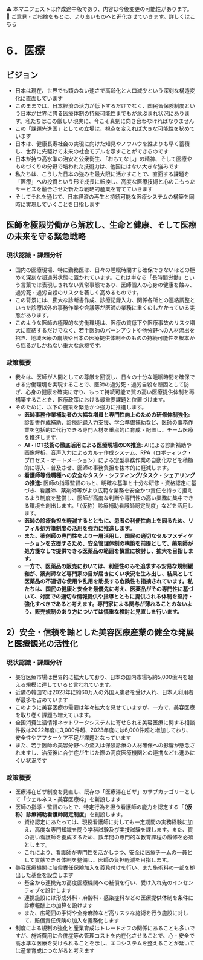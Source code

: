 ⚠️ 本マニフェストは作成途中版であり、内容は今後変更の可能性があります。  
💬 ご意見・ご指摘をもとに、より良いものへと進化させていきます。詳しくはこちら

# 6．医療

## ビジョン

- 日本は現在、世界でも類のない速さで高齢化と人口減少という深刻な構造変化に直面しています  
- このままでは、日本経済の活力が低下するだけでなく、国民皆保険制度という日本が世界に誇る医療体制の持続可能性までもが危ぶまれ状況にあります。私たちはこの厳しい現実に、今こそ真剣に向き合わなければなりません  
- この「課題先進国」としての立場は、視点を変えれば大きな可能性を秘めています  
- 日本は、健康長寿社会の実現に向けた知見やノウハウを誰よりも早く蓄積し、世界に先駆けて未来の社会モデルを示すことができるのです  
- 日本が持つ高水準の治安と公衆衛生、「おもてなし」の精神、そして医療やものづくりの分野で培われた技術力は、他国にはない大きな強みです  
- 私たちは、こうした日本の強みを最大限に活かすことで、直面する課題を「医療」への投資という形で成長に転換し、高度な医療技術と心のこもったサービスを融合させた新たな戦略的産業を育てていきます  
- そしてそれを通じて、日本経済の再生と持続可能な医療システムの構築を同時に実現していくことを目指します

## 

## 医師を極限労働から解放し、生命と健康、そして医療の未来を守る緊急戦略

### 現状認識・課題分析

* 国内の医療現場、特に勤務医は、日々の睡眠時間すら確保できないほどの極めて深刻な超過労状態に置かれています。これは単なる「長時間労働」という言葉では表現しきれない異常事態であり、医師個人の心身の健康を蝕み、過労死・過労自殺のリスクを著しく高めるものです。
* この背景には、膨大な診断書作成、診療記録入力、関係各所との連絡調整といった診療以外の事務作業や会議等が医師の業務に重くのしかかっている実態があります。
* このような医師の極限的な労働環境は、医療の質低下や医療事故のリスク増大に直結するだけでなく、若手医師のバーンアウトや他分野への人材流出を招き、地域医療の崩壊や日本の医療提供体制そのものの持続可能性を根本から揺るがしかねない重大な危機です。

### 政策概要

- 我々は、医師が人間としての尊厳を回復し、日々の十分な睡眠時間を確保できる労働環境を実現することで、医師の過労死・過労自殺を断固として防ぎ、心身の健康を確実に守り、もって持続可能で質の高い医療提供体制を再構築することを、医療政策における最重要課題と位置づけます。
- そのために、以下の施策を緊急かつ強力に推進します。
  - **医師事務作業補助者の大幅な増員と専門性向上のための研修体制強化:** 診断書作成補助、診療記録入力支援、学会準備補助など、医師の事務作業を包括的に代行できる専門人材を重点的に育成・配置し、チーム医療を推進します。
  - **AI・ICT技術の徹底活用による医療現場のDX推進:** AIによる診断補助や画像解析、音声入力によるカルテ作成システム、RPA（ロボティック・プロセス・オートメーション）による定型事務作業の自動化などを積極的に導入・普及させ、医師の事務負担を抜本的に軽減します。
  - **看護師等他職種への安全なタスク・シフティング/タスク・シェアリングの推進:** 医師の指導監督のもと、明確な基準と十分な研修・資格認定に基づき、看護師、薬剤師等がより広範な業務を安全かつ責任を持って担えるよう制度を整備し、医師が高度な判断や専門性の高い業務に集中できる環境を創出します。「（仮称）診療補助看護師認定制度」などを活用します。
  - **医師の診療負担を軽減するとともに、患者の利便性向上を図るため、リフィル処方箋制度の活用を強力に推進します。**
  - **また、薬剤師の専門性をより一層活用し、国民の適切なセルフメディケーションを支援するため、安全管理体制の構築を前提として、薬剤師が処方箋なしで提供できる医薬品の範囲を慎重に検討し、拡大を目指します。**
  - **一方で、医薬品の販売においては、利便性のみを追求する安易な規制緩和が、薬剤師など専門家の目が届きにくい状況を生み出し、結果として医薬品の不適切な使用や乱用を助長する危険性も指摘されています。私たちは、国民の健康と安全を最優先に考え、医薬品がその専門性に基づいて、対面での適切な情報提供や指導とともに提供される体制を堅持・強化すべきであると考えます。専門家による関与が薄れることのないよう、販売規制のあり方については慎重な検討と見直しを行います。**

## 2）安全・信頼を軸とした美容医療産業の健全な発展と医療観光の活性化

### 現状認識・課題分析

- 美容医療市場は世界的に拡大しており、日本の国内市場も約5,000億円を超える規模に達していると言われています。
- 近隣の韓国では2023年に約60万人の外国人患者を受け入れ、日本人利用者が最多を占めています
- このように美容医療の需要は年々拡大を見せていますが、一方で、美容医療を取り巻く課題も増えています。
- 全国消費生活情報ネットワークシステムに寄せられる美容医療に関する相談件数は2022年度に3,000件超、2023年度には6,000件超と増加しており、安全性やアフターケア不足が課題となっています
- また、若手医師の美容分野への流入は保険診療の人材確保への影響が懸念されますし、治療後に合併症が生じた際の高度医療機関との連携なども進みにくい状況です

### 政策概要

- 医療滞在ビザ制度を見直し、既存の「医療滞在ビザ」のサブカテゴリーとして「ウェルネス・美容医療枠」を新設します
- 医師の指導・監督のもとで、特定行為を担う看護師の能力を認定する「**（仮称）診療補助看護師認定制度**」を創設します。
  - 資格認定にあたっては、現役看護師に対しても一定期間の実務経験に加え、高度な専門知識を問う学科試験及び実技試験を課します。また、質の高い看護師を養成するため、数年間の専門的な教育課程の履修を必須とします。
  - これにより、看護師が専門性を活かしつつ、安全に医療チームの一員として貢献できる体制を整備し、医師の負担軽減を目指します。
- 美容医療機関に賠償責任保険加入を義務付けを行い、また施術料の一部を拠出した基金を設立します
  - 基金から連携先の高度医療機関への補償を行い、受け入れ先のインセンティブを設計します
  - 連携施設には形成外科・麻酔科・感染症科などの医療提供体制を条件に診療報酬上の加算を設けます
  - また、広範囲の手術や全身麻酔など高リスクな施術を行う施設に対して、賠償責任保険の加入を義務化します
- 制度による規制の強化と産業育成はトレードオフの関係にあることも多いですが、施術費用に合併症等の管理コストを内在化させることで、心・安全で高水準な医療を受けられることを示し、エコシステムを整えることが延いては産業育成につながると考えます